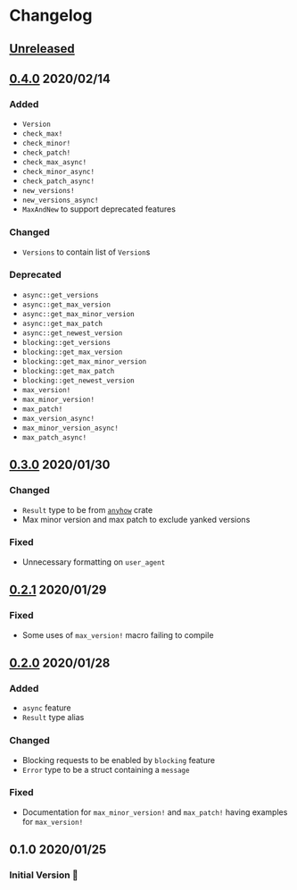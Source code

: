 # Changelog

## [Unreleased](https://github.com/spenserblack/check-latest-rs/compare/v0.4.0...master)

## [0.4.0] 2020/02/14
### Added
- `Version`
- `check_max!`
- `check_minor!`
- `check_patch!`
- `check_max_async!`
- `check_minor_async!`
- `check_patch_async!`
- `new_versions!`
- `new_versions_async!`
- `MaxAndNew` to support deprecated features

### Changed
- `Versions` to contain list of `Version`s

### Deprecated
- `async::get_versions`
- `async::get_max_version`
- `async::get_max_minor_version`
- `async::get_max_patch`
- `async::get_newest_version`
- `blocking::get_versions`
- `blocking::get_max_version`
- `blocking::get_max_minor_version`
- `blocking::get_max_patch`
- `blocking::get_newest_version`
- `max_version!`
- `max_minor_version!`
- `max_patch!`
- `max_version_async!`
- `max_minor_version_async!`
- `max_patch_async!`

## [0.3.0] 2020/01/30
### Changed
- `Result` type to be from [`anyhow`](https://crates.io/crates/anyhow) crate
- Max minor version and max patch to exclude yanked versions

### Fixed
- Unnecessary formatting on `user_agent`

## [0.2.1] 2020/01/29
### Fixed
- Some uses of `max_version!` macro failing to compile

## [0.2.0] 2020/01/28
### Added
- `async` feature
- `Result` type alias

### Changed
- Blocking requests to be enabled by `blocking` feature
- `Error` type to be a struct containing a `message`

### Fixed
- Documentation for `max_minor_version!` and `max_patch!` having examples for `max_version!`

## 0.1.0 2020/01/25
### Initial Version :tada:

[0.4.0]: https://github.com/spenserblack/check-latest-rs/compare/v0.3.0...v0.4.0
[0.3.0]: https://github.com/spenserblack/check-latest-rs/compare/v0.2.1...v0.3.0
[0.2.1]: https://github.com/spenserblack/check-latest-rs/compare/v0.2.0...v0.2.1
[0.2.0]: https://github.com/spenserblack/check-latest-rs/compare/v0.1.0...v0.2.0
